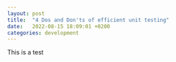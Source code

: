 ```yaml
---
layout: post
title:  "4 Dos and Don'ts of efficient unit testing"
date:   2022-08-15 18:09:01 +0200
categories: development
---
```

This is a test
